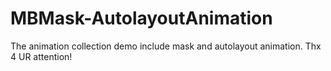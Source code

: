 # MBMask-AutolayoutAnimation
The animation collection demo include mask and autolayout animation. Thx 4 UR attention!
